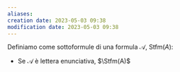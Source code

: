 ```yaml
---
aliases: 
creation date: 2023-05-03 09:38
modification date: 2023-05-03 09:38
---
```


Definiamo come sottoformule di una formula $\mathcal{A}$, $\text{Stfm}(A)$:
- Se $\mathcal{A}$ è lettera enunciativa, $\Stfm(A)$



